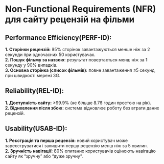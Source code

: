 # Non-Functional Requirements (NFR) для сайту рецензій на фільми

## Performance Efficiency(PERF-ID):
**1. Сторінки рецензій:** 95% сторінок завантажуються менше ніж за 2 секунди при одночасних 50 користувачах.  
**2. Пошук фільму за назвою:** результат повертається менш ніж за 1 секунду у 90% випадків.  
**3. Основна сторінка (список фільмів):** повне завантаження ≤5 секунд при швидкості мережі 3G.  

## Reliability(REL-ID):
**1. Доступність сайту:** ≥99.9% (не більше 8.76 годин простою на рік).  
**2. Відновлення після збою:** система відновлює роботу без втрати даних рецензій.  

## Usability(USAB-ID):
**1. Реєстрація та перша рецензія:** новий користувач може зареєструватися і залишити першу рецензію менш ніж за 5 хвилин.  
**2. Зручність навігації:** 80% опитаних користувачів оцінюють навігацію сайту як “зручну” або “дуже зручну”.  
